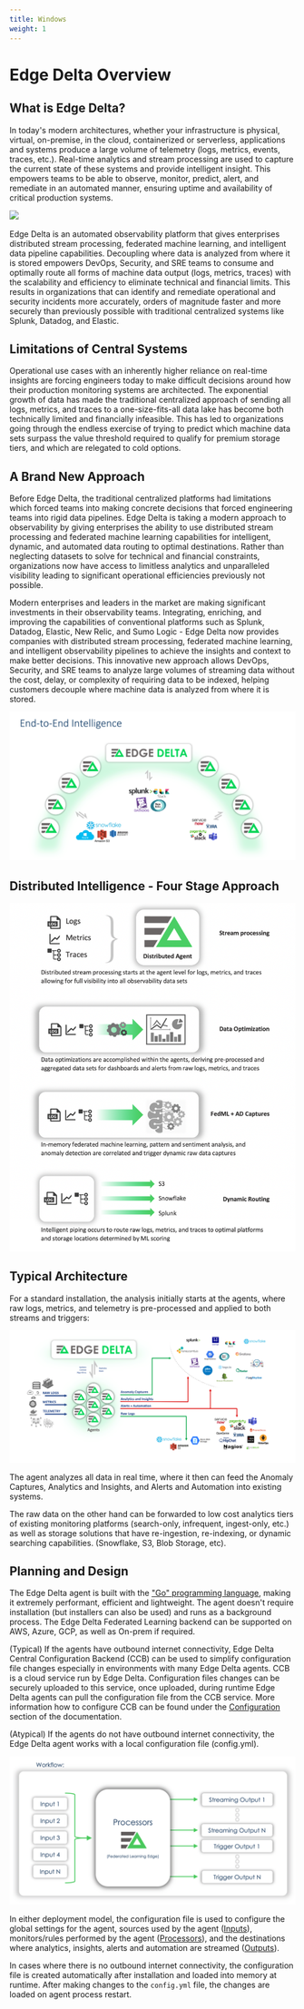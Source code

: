 ```yaml
---
title: Windows
weight: 1
---
```


# Edge Delta Overview

## What is Edge Delta?

In today's modern architectures, whether your infrastructure is physical, virtual, on-premise, in the cloud, containerized or serverless, applications and systems produce a large volume of telemetry \(logs, metrics, events, traces, etc.\). Real-time analytics and stream processing are used to capture the current state of these systems and provide intelligent insight. This empowers teams to be able to observe, monitor, predict, alert, and remediate in an automated manner, ensuring uptime and availability of critical production systems.

![](.gitbook/assets/screen-shot-2021-06-01-at-12.22.39-pm.png)

Edge Delta is an automated observability platform that gives enterprises distributed stream processing, federated machine learning, and intelligent data pipeline capabilities. Decoupling where data is analyzed from where it is stored empowers DevOps, Security, and SRE teams to consume and optimally route all forms of machine data output \(logs, metrics, traces\) with the scalability and efficiency to eliminate technical and financial limits. This results in organizations that can identify and remediate operational and security incidents more accurately, orders of magnitude faster and more securely than previously possible with traditional centralized systems like Splunk, Datadog, and Elastic.

## **Limitations of Central Systems**

Operational use cases with an inherently higher reliance on real-time insights are forcing engineers today to make difficult decisions around how their production monitoring systems are architected. The exponential growth of data has made the traditional centralized approach of sending all logs, metrics, and traces to a one-size-fits-all data lake has become both technically limited and financially infeasible. This has led to organizations going through the endless exercise of trying to predict which machine data sets surpass the value threshold required to qualify for premium storage tiers, and which are relegated to cold options.

## A Brand New Approach

Before Edge Delta, the traditional centralized platforms had limitations which forced teams into making concrete decisions that forced engineering teams into rigid data pipelines. Edge Delta is taking a modern approach to observability by giving enterprises the ability to use distributed stream processing and federated machine learning capabilities for intelligent, dynamic, and automated data routing to optimal destinations. Rather than neglecting datasets to solve for technical and financial constraints, organizations now have access to limitless analytics and unparalleled visibility leading to significant operational efficiencies previously not possible.

Modern enterprises and leaders in the market are making significant investments in their observability teams. Integrating, enriching, and improving the capabilities of conventional platforms such as Splunk, Datadog, Elastic, New Relic, and Sumo Logic - Edge Delta now provides companies with distributed stream processing, federated machine learning, and intelligent observability pipelines to achieve the insights and context to make better decisions. This innovative new approach allows DevOps, Security, and SRE teams to analyze large volumes of streaming data without the cost, delay, or complexity of requiring data to be indexed, helping customers decouple where machine data is analyzed from where it is stored.

![The Edge Delta platform is distributed, allowing analysis without the need to centralize raw data first](.gitbook/assets/image%20%2814%29.png)

## Distributed Intelligence - Four Stage Approach

![](.gitbook/assets/di4stages%20%281%29.png)

## Typical Architecture

For a standard installation, the analysis initially starts at the agents, where raw logs, metrics, and telemetry is pre-processed and applied to both streams and triggers:

![Anomaly Captures, Insights, and Alerts and Automation, Raw Logs are all easily integrated. ](.gitbook/assets/image%20%285%29.png)

The agent analyzes all data in real time, where it then can feed the Anomaly Captures, Analytics and Insights, and Alerts and Automation into existing systems.

The raw data on the other hand can be forwarded to low cost analytics tiers of existing monitoring platforms \(search-only, infrequent, ingest-only, etc.\) as well as storage solutions that have re-ingestion, re-indexing, or dynamic searching capabilities. \(Snowflake, S3, Blob Storage, etc\).

## Planning and Design

The Edge Delta agent is built with the ["Go" programming language](https://golang.org/), making it extremely performant, efficient and lightweight. The agent doesn't require installation \(but installers can also be used\) and runs as a background process. The Edge Delta Federated Learning backend can be supported on AWS, Azure, GCP, as well as On-prem if required.

\(Typical\) If the agents have outbound internet connectivity, Edge Delta Central Configuration Backend \(CCB\) can be used to simplify configuration file changes especially in environments with many Edge Delta agents. CCB is a cloud service run by Edge Delta. Configuration files changes can be securely uploaded to this service, once uploaded, during runtime Edge Delta agents can pull the configuration file from the CCB service. More information how to configure CCB can be found under the [Configuration](https://docs.edgedelta.com/configuration) section of the documentation.

\(Atypical\) If the agents do not have outbound internet connectivity, the Edge Delta agent works with a local configuration file \(config.yml\).

![The Federated Learning \(FL\) applies distributed machine learning, statistical analysis, and stream-processing algorithms to incoming data, resulting in dynamically generated outputs \(streams and triggers\)](.gitbook/assets/screen-shot-2021-01-27-at-10.46.11-am.png)

In either deployment model, the configuration file is used to configure the global settings for the agent, sources used by the agent \([Inputs](https://docs.edgedelta.com/configuration/inputs)\), monitors/rules performed by the agent \([Processors](https://docs.edgedelta.com/configuration/processors)\), and the destinations where analytics, insights, alerts and automation are streamed \([Outputs](https://docs.edgedelta.com/configuration/outputs)\).

In cases where there is no outbound internet connectivity, the configuration file is created automatically after installation and loaded into memory at runtime. After making changes to the `config.yml` file, the changes are loaded on agent process restart.

